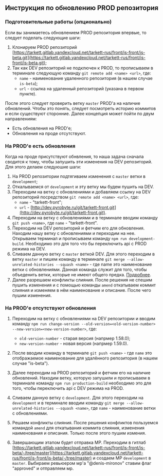 ## Инструкция по обновлению PROD репозитория

### Подготовительные работы (опционально)

Если вы занимаетесь обновлением PROD репозитория впервые, то следует поделать следующие шаги:

1. Клонируем PROD репозиторий [https://tarkett.gitlab.yandexcloud.net/tarkett-rus/front/is-front/is-beta.git](https://tarkett.gitlab.yandexcloud.net/tarkett-rus/front/is-front/is-beta.git);
2. Так как DEV репозиторий не подключен к PROD, то прописываем в терминале следующую команду `git remote add <name> <url>`, где:
   - `name` - наименование удаленного репозитория (в нашем случае `is-beta`);
   - `url` - ссылка на удаленный репозиторий (указана в первом пункте).

После этого следует проверить ветку `master` PROD'a на наличие обновлений. Чтобы это понять, следует посмотреть историю коммитов и если существуют сторонние. Далее концепция может пойти по двум направлениям:

- Есть обновления на PROD'e;
- Обновления на проде отсутствуют.

### На PROD'e есть обновления

Когда на проде присутствуют обнвления, то наша задача сначала сводится к тому, чтобы запушить эти изменения на DEV репозиторий. Для этого делаем следуюшие шаги:

1. На PROD репозитории подтягиваем изменения с `master` ветки в `development`;
2. Откалываемся от `development` и эту ветку мы будем пушить на DEV.
3. Переходим на ветку с обновлениями и добавляем ссылку на DEV репозиторий посредством `git remote add <name> <url>`, где:
   - `name` - "tarkett-front";
   - `url` - [http://dev.pyrobyte.ru/git/tarkett-front.git](http://dev.pyrobyte.ru/git/tarkett-front.git).
4. Переходим на ветку с обновлениями и в терминале вводим команду `git push <name>`, где `name` - "tarkett-front".
5. Переходим на DEV репозиторий и фетчим его для обновления. Находим нашу ветку с обновлениями и переходим на нее. Открываем терминал и прописываем команду `npm run development-build`. Необходимо это для того что бы переключить api с PROD режима на DEV.
6. Сливаем данную ветку с `master` веткой DEV. Для этого переходим в ветку `master` и пишем команду в терминале `git merge --allow-unrelated-histories --squash <name>` - где name это наименование ветки с обновлениями. Данная команда служит для того, чтобы объеденить ветки, которые не имеют общего предка. [Подробнее](https://runebook.dev/ru/docs/git/git-merge).
7. Далее разрешаем конфликты слияния. После решения не спешим пушить изменения и с помощью команды `amend` откатываем коммит слияния и изменяем в нём наименование и описание. После чего пушим изменения.

### На PROD'e отсутствуют обновления

1. Переходим на ветку с обновлениями на DEV репозитории и вводим команду `npm run change-version --old-version=<old-version-number> --new-version=<new-version-number>`, где:

   - `old-version-number` - старая версия (напрмер 1.58.0);
   - `new-version-number` - новая версия (напрмер 1.59.0).

2. После вводим команду в терминале `git push <name>` - где `name` это отображаемое наименование для удалённого репозитория (в нашем случае "is-beta").
3. Далее переходим на PROD репозиторий и фетчим его на наличие обновлений. Находим ветку, которую запушили и прописываем в терминале команду `npm run production-build` необходимо это для того, чтобы переключить api с DEV режима на PROD.
4. Сливаем данную ветку с `development`. Для этого переходим на `development` и в терминале вводим команду `git merge --allow-unrelated-histories --squash <name>`, где `name` - наименование ветки с обновлениями.
5. Решаем конфликты слияния. После решения конфликтов пользуемся командой `amend` для откатывания коммита слияния, изменения наименования и описания. Только после этого пушим измения.
6. Завершающим этапом будет отправка МР. Переходим в гитлаб [https://tarkett.gitlab.yandexcloud.net/tarkett-rus/front/is-front/is-beta/-/tree/master](https://tarkett.gitlab.yandexcloud.net/tarkett-rus/front/is-front/is-beta/-/tree/master) и создаем МР `development` в `master`. Выбираем ревьюером мр'а "@denis-mironov" ставим флаг "approved" и отправляем мр.

